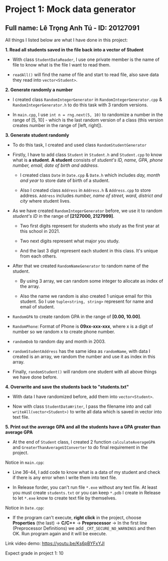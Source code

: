 # Project 1: Mock data generator

## Full name: Lê Trọng Anh Tú - ID: 20127091

All things I listed below are what I have done in this project:

**1. Read all students saved in the file back into a vector of Student**

- With class `StudentDataReader`, I use one private member is the name of file to know what is the file I want to read them.

- `readAll()` will find the name of file and start to read file, also save data they read into `vector<Student>`.

**2. Generate randomly a number**

- I created class `RandomIntegerGenerator` in `RandomIntegerGenerator.cpp` & `RandomIntegerGenerator.h` to do this task with 3 random versions.

- In `main.cpp`, I use `int n = rng.next(5, 10)` to randomize a number in the range of [5, 10] - which is the last random version of a class (this version creates number in the range of [left, right]).

**3. Generate student randomly**

- To do this task, I created and used class `RandomStudentGenerator`

- Firstly, I have to add class `Student` in `Student.h` and `Student.cpp` to know what is **a student**. **A student** consists of *student's ID, name, GPA, phone number, email, date of birth and address*.

    - I created class `Date` in `Date.cpp` & `Date.h` which includes *day, month and year* to store date of birth of a student.

    - Also I created class `Address` in `Address.h` & `Address.cpp` to store address. `Address` includes *number, name of street, ward, district and city* where student lives.

- As we have created `RandomIntegerGenerator` before, we use it to random *student's ID* in the range of **[2127000, 2127999]**. 

    - Two first digits represent for students who study as the first year at this school in 2021. 
    
    - Two next digits represent what major you study. 
    
    - And the last 3 digit represent each student in this class. It's unique from each others. 

- After that we created `RandomNameGenerator` to random name of the student. 

    - By using 3 array, we can random some integer to allocate as index of the array. 
    
    - Also the name we random is also created 1 unique email for this student. So I use `tuple<string, string>` represent for name and email of student.

- `RandomGPA` to create random GPA in the range of **[0.00, 10.00]**.

- `RandomPhone`: Format of Phone is **09xx-xxx-xxx**, where x is a digit of number so we random x to create phone number.

- `randomDob` to random day and month in 2003.

- `randomStudentAddress` has the same idea as `randomName`, with data I created is an array, we random the number and use it as index in this array.

- Finally, `randomStudent()` will random one student with all above things we have done before.

**4. Overwrite and save the students back to "students.txt"**

- With data I have randomized before, add them into `vector<Student>`.

- Now with class `StudentDataWriter`, I pass the filename into and call `writeAll(vector<Student>)` to write all data which is saved in vector into text file.

**5. Print out the average GPA and all the students have a GPA greater than average GPA**

- At the end of `Student` class, I created 2 function `calculateAverageGPA` and `GreaterThanAverageUIConverter` to do final requirement in the project.

Notice in `main.cpp`:

- Line 36-44, I add code to know what is a data of my student and check if there is any error when I write them into text file.

- In Release forder, you can't run file `*.exe` without any text file. At least you must create `students.txt` or you can keep `*.pdb` I create in Release to let `*.exe` know to create text file by themselves.

Notice in `Date.cpp`:

- If the program can't execute, **right click** in the project, choose **Properties** (the last) -> **C/C++** -> **Preprocessor** -> In the first line (Preprocessor Definitions) we add `_CRT_SECURE_NO_WARNINGS` and then OK. Run program again and it will be execute.

Link video demo: https://youtu.be/Ks6pBYFxYJI

Expect grade in project 1: 10